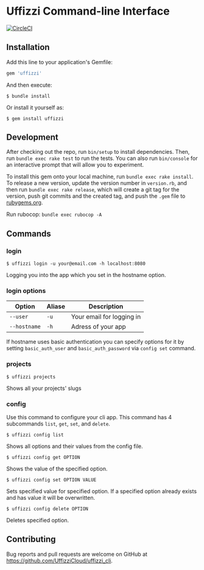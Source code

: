 # Uffizzi Command-line Interface

[![CircleCI](https://circleci.com/gh/UffizziCloud/uffizzi_cli/tree/main.svg?style=shield)](https://circleci.com/gh/UffizziCloud/uffizzi_cli/tree/main)

## Installation

Add this line to your application's Gemfile:

```ruby
gem 'uffizzi'
```

And then execute:

    $ bundle install

Or install it yourself as:

    $ gem install uffizzi

## Development

After checking out the repo, run `bin/setup` to install dependencies. Then, run `bundle exec rake test` to run the tests. You can also run `bin/console` for an interactive prompt that will allow you to experiment.

To install this gem onto your local machine, run `bundle exec rake install`. To release a new version, update the version number in `version.rb`, and then run `bundle exec rake release`, which will create a git tag for the version, push git commits and the created tag, and push the `.gem` file to [rubygems.org](https://rubygems.org).

Run rubocop:
`bundle exec rubocop -A`

## Commands

### login ###

```
$ uffizzi login -u your@email.com -h localhost:8080
```
Logging you into the app which you set in the hostname option.


### login options ###

Option      | Aliase          | Description
-------     | -------         | -----------
`--user`    | `-u`            | Your email for logging in
`--hostname`| `-h`            | Adress of your app

If hostname uses basic authentication you can specify options for it by setting `basic_auth_user` and `basic_auth_password` via `config set` command.

### projects ###

```
$ uffizzi projects
```

Shows all your projects' slugs

### config ###

Use this command to configure your cli app. This command has 4 subcommands `list`, `get`, `set`, and `delete`.

```
$ uffizzi config list
```
Shows all options and their values from the config file.

```
$ uffizzi config get OPTION
```

Shows the value of the specified option.

```
$ uffizzi config set OPTION VALUE
```

Sets specified value for specified option. If a specified option already exists and has value it will be overwritten.

```
$ uffizzi config delete OPTION
```

Deletes specified option.

## Contributing

Bug reports and pull requests are welcome on GitHub at https://github.com/UffizziCloud/uffizzi_cli.
